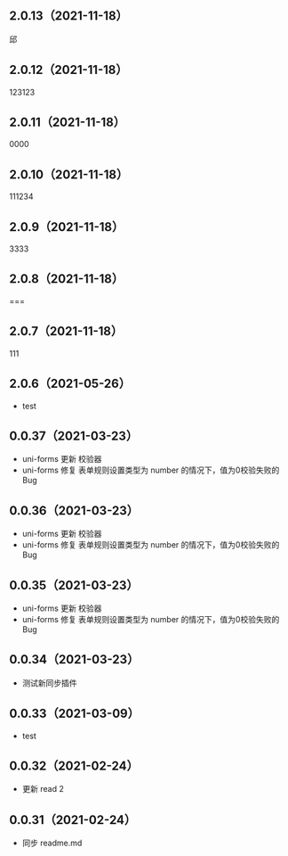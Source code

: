 ## 2.0.13（2021-11-18）

邱

## 2.0.12（2021-11-18）

123123

## 2.0.11（2021-11-18）

0000

## 2.0.10（2021-11-18）

111234

## 2.0.9（2021-11-18）

3333

## 2.0.8（2021-11-18）

===

## 2.0.7（2021-11-18）

111

## 2.0.6（2021-05-26）

- test

## 0.0.37（2021-03-23）

- uni-forms 更新 校验器
- uni-forms 修复 表单规则设置类型为 number 的情况下，值为0校验失败的Bug

## 0.0.36（2021-03-23）

- uni-forms 更新 校验器
- uni-forms 修复 表单规则设置类型为 number 的情况下，值为0校验失败的Bug

## 0.0.35（2021-03-23）

- uni-forms 更新 校验器
- uni-forms 修复 表单规则设置类型为 number 的情况下，值为0校验失败的Bug

## 0.0.34（2021-03-23）

- 测试新同步插件

## 0.0.33（2021-03-09）

- test

## 0.0.32（2021-02-24）

- 更新 read 2

## 0.0.31（2021-02-24）

- 同步 readme.md
